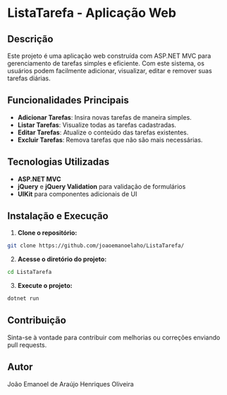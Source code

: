 # ListaTarefa - Aplicação Web

## Descrição
Este projeto é uma aplicação web construída com ASP.NET MVC para gerenciamento de tarefas simples e eficiente. Com este sistema, os usuários podem facilmente adicionar, visualizar, editar e remover suas tarefas diárias.

## Funcionalidades Principais
- **Adicionar Tarefas**: Insira novas tarefas de maneira simples.
- **Listar Tarefas**: Visualize todas as tarefas cadastradas.
- **Editar Tarefas**: Atualize o conteúdo das tarefas existentes.
- **Excluir Tarefas**: Remova tarefas que não são mais necessárias.

## Tecnologias Utilizadas
- **ASP.NET MVC**
- **jQuery** e **jQuery Validation** para validação de formulários
- **UIKit** para componentes adicionais de UI

## Instalação e Execução

1. **Clone o repositório:**
```bash
git clone https://github.com/joaoemanoelaho/ListaTarefa/
```

2. **Acesse o diretório do projeto:**
```bash
cd ListaTarefa
```

3. **Execute o projeto:**
```bash
dotnet run
```


## Contribuição
Sinta-se à vontade para contribuir com melhorias ou correções enviando pull requests.

## Autor
João Emanoel de Araújo Henriques Oliveira

